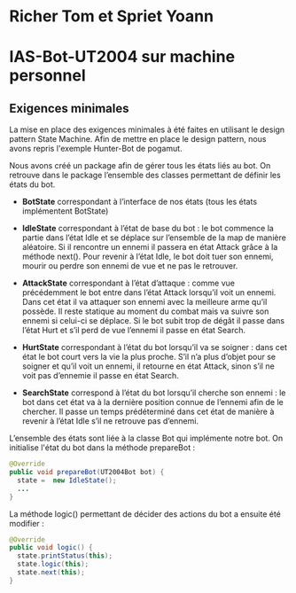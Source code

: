 # Richer Tom et Spriet Yoann
# IAS-Bot-UT2004 sur machine personnel

Exigences minimales
-----------------------
La mise en place des exigences minimales à été faites en utilisant le design pattern State Machine.
Afin de mettre en place le design pattern, nous avons repris l'exemple Hunter-Bot de pogamut.

Nous avons créé un package afin de gérer tous les états liés au bot. On retrouve dans le package l’ensemble des classes permettant de définir les états du bot.
-	**BotState** correspondant à l’interface de nos états (tous les états implémentent BotState)

-	**IdleState** correspondant à l’état de base du bot :
le bot commence la partie dans l’état Idle et se déplace sur l’ensemble de la map de manière aléatoire. Si il rencontre un ennemi il passera en état Attack grâce à la méthode next(). Pour revenir à l’état Idle, le bot doit tuer son ennemi, mourir ou perdre son ennemi de vue et ne pas le retrouver. 

-	**AttackState** correspondant à l’état d’attaque :
comme vue précédemment le bot entre dans l’état Attack lorsqu’il voit un ennemi. Dans cet état il va attaquer son ennemi avec la meilleure arme qu’il possède. Il reste statique au moment du combat mais va suivre son ennemi si celui-ci se déplace. Si le bot subit trop de dégât il passe dans l’état Hurt et s’il perd de vue l’ennemi il passe en état Search.

-	**HurtState** correspondant à l’état du bot lorsqu’il va se soigner :
dans cet état le bot court vers la vie la plus proche. S’il n’a plus d’objet pour se soigner et qu’il voit un ennemi, il retourne en état Attack, sinon s’il ne voit pas d’ennemie il passe en état Search.

-	**SearchState** correspond à l’état du bot lorsqu’il cherche son ennemi :
le bot dans cet état va à la dernière position connue de l’ennemi afin de le chercher. Il passe un temps prédéterminé dans cet état de manière à revenir à l’état Idle s’il ne retrouve pas d’ennemi.

L’ensemble des états sont liée à la classe Bot qui implémente notre bot. On initialise l'état du bot dans la méthode prepareBot :
```java
@Override
public void prepareBot(UT2004Bot bot) {
  state =  new IdleState();
  ...
}
```
La méthode logic() permettant de décider des actions du bot a ensuite été modifier :
``` java
@Override
public void logic() {  
  state.printStatus(this);
  state.logic(this);
  state.next(this);   
}
```
